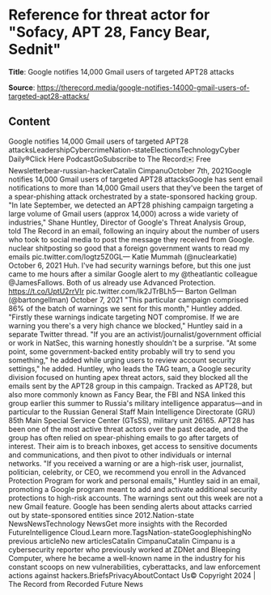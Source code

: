 # Reference for threat actor for "Sofacy, APT 28, Fancy Bear, Sednit"

**Title**: Google notifies 14,000 Gmail users of targeted APT28 attacks

**Source**: https://therecord.media/google-notifies-14000-gmail-users-of-targeted-apt28-attacks/

## Content
Google notifies 14,000 Gmail users of targeted APT28 attacksLeadershipCybercrimeNation-stateElectionsTechnologyCyber Daily®Click Here PodcastGoSubscribe to The Record✉️ Free Newsletterbear-russian-hackerCatalin CimpanuOctober 7th, 2021Google notifies 14,000 Gmail users of targeted APT28 attacksGoogle has sent email notifications to more than 14,000 Gmail users that they've been the target of a spear-phishing attack orchestrated by a state-sponsored hacking group.
"In late September, we detected an APT28 phishing campaign targeting a large volume of Gmail users (approx 14,000) across a wide variety of industries," Shane Huntley, Director of Google's Threat Analysis Group, told The Record in an email, following an inquiry about the number of users who took to social media to post the message they received from Google.
nuclear shitposting so good that a foreign government wants to read my emails pic.twitter.com/logtz5Z0GL— Katie Mummah (@nuclearkatie) October 6, 2021 
Huh. I've had security warnings before, but this one just came to me hours after a similar Google alert to my @theatlantic colleague @JamesFallows. Both of us already use Advanced Protection. https://t.co/UptU2rrVIr pic.twitter.com/lk2JTrBLh5— Barton Gellman (@bartongellman) October 7, 2021 
"This particular campaign comprised 86% of the batch of warnings we sent for this month," Huntley added.
"Firstly these warnings indicate targeting NOT compromise. If we are warning you there's a very high chance we blocked," Huntley said in a separate Twitter thread.
"If you are an activist/journalist/government official or work in NatSec, this warning honestly shouldn't be a surprise.
"At some point, some government-backed entity probably will try to send you something," he added while urging users to review account security settings," he added.
Huntley, who leads the TAG team, a Google security division focused on hunting apex threat actors, said they blocked all the emails sent by the APT28 group in this campaign.
Tracked as APT28, but also more commonly known as Fancy Bear, the FBI and NSA linked this group earlier this summer to Russia's military intelligence apparatus—and in particular to the Russian General Staff Main Intelligence Directorate (GRU) 85th Main Special Service Center (GTsSS), military unit 26165.
APT28 has been one of the most active threat actors over the past decade, and the group has often relied on spear-phishing emails to go after targets of interest. Their aim is to breach inboxes, get access to sensitive documents and communications, and then pivot to other individuals or internal networks.
"If you received a warning or are a high-risk user, journalist, politician, celebrity, or CEO, we recommend you enroll in the Advanced Protection Program for work and personal emails," Huntley said in an email, promoting a Google program meant to add and activate additional security protections to high-risk accounts.
The warnings sent out this week are not a new Gmail feature. Google has been sending alerts about attacks carried out by state-sponsored entities since 2012.Nation-state NewsNewsTechnology NewsGet more insights with the Recorded FutureIntelligence Cloud.Learn more.TagsNation-stateGooglephishingNo previous articleNo new articlesCatalin CimpanuCatalin Cimpanu is a cybersecurity reporter who previously worked at ZDNet and Bleeping Computer, where he became a well-known name in the industry for his constant scoops on new vulnerabilities, cyberattacks, and law enforcement actions against hackers.BriefsPrivacyAboutContact Us© Copyright 2024 | The Record from Recorded Future News